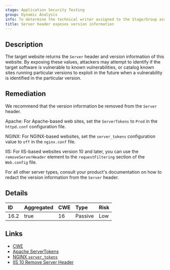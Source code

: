 ```yaml
---
stage: Application Security Testing
group: Dynamic Analysis
info: To determine the technical writer assigned to the Stage/Group associated with this page, see https://handbook.gitlab.com/handbook/product/ux/technical-writing/#assignments
title: Server header exposes version information
---
```


## Description

The target website returns the `Server` header and version information of this website. By
exposing these values, attackers may attempt to identify if the target software is vulnerable to known
vulnerabilities, or catalog known sites running particular versions to exploit in the future when a
vulnerability is identified in the particular version.

## Remediation

We recommend that the version information be removed from the `Server` header.

Apache:
For Apache-based web sites, set the `ServerTokens` to `Prod` in the `httpd.conf` configuration file.

NGINX:
For NGINX-based websites, set the `server_tokens` configuration value to `off` in the `nginx.conf` file.

IIS:
For IIS-based websites version 10 and later, you can use the `removeServerHeader` element to the `requestFiltering`
section of the `Web.config` file.

For all other server types, consult your product's documentation on how to redact the version information from
the `Server` header.

## Details

| ID | Aggregated | CWE | Type | Risk |
|:---|:-----------|:----|:-----|:-----|
| 16.2 | true | 16 | Passive | Low |

## Links

- [CWE](https://cwe.mitre.org/data/definitions/16.html)
- [Apache ServerTokens](https://blog.mozilla.org/security/2016/08/26/mitigating-mime-confusion-attacks-in-firefox/)
- [NGINX `server_tokens`](https://nginx.org/en/docs/http/ngx_http_core_module.html#server_tokens)
- [IIS 10 Remove Server Header](https://learn.microsoft.com/en-us/iis/configuration/system.webserver/security/requestfiltering/#attributes)
